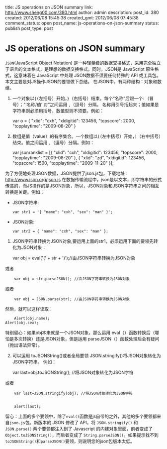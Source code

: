 title: JS operations on JSON summary
link: http://www.sheng00.com/380.html
author: admin
description: 
post_id: 380
created: 2012/06/08 15:45:38
created_gmt: 2012/06/08 07:45:38
comment_status: open
post_name: js-operations-on-json-summary
status: publish
post_type: post

# JS operations on JSON summary

`JSON`(JavaScript Object Notation) 是一种轻量级的数据交换格式，采用完全独立于语言的文本格式，是理想的数据交换格式。同时，JSON是 JavaScript 原生格式，这意味着在 JavaScript 中处理 JSON数据不须要任何特殊的 API 或工具包。 本文主要是对JS操作JSON的要领做下总结。 在JSON中，有两种结构：对象和数组。 

  1. 一个对象以`{`（左括号）开始，`}`（右括号）结束。每个“名称”后跟一个`:`（冒号）；“‘名称/值’ 对”之间运用 `,`（逗号）分隔。 名称用引号括起来；值如果是字符串则必须用括号，数值型则不须要。例如： 
    
        var o = {
      "xlid": "cxh",
      "xldigitid": 123456,
      "topscore": 2000,
      "topplaytime": "2009-08-20"
    }
    

  2. 数组是值（value）的有序集合。一个数组以`[`（左中括号）开始，`]`（右中括号）结束。值之间运用 `,`（逗号）分隔。例如： 
    
        var jsonranklist = [{
      "xlid": "cxh",
      "xldigitid": 123456,
      "topscore": 2000,
      "topplaytime": "2009-08-20"
    }, {
      "xlid": "zd",
      "xldigitid": 123456,
      "topscore": 1500,
      "topplaytime": "2009-11-20"
    }];
    

为了方便地处理JSON数据，JSON提供了json.js包，下载地址：<http://www.json.org/json.js> 在数据传输流程中，json是以文本，即字符串的形式传递的，而JS操作的是JSON对象，所以，JSON对象和JSON字符串之间的相互转换是关键。例如： 

  * JSON字符串: 
    
        var str1 = '{ "name": "cxh", "sex": "man" }';
    

  * JSON对象: 
    
        var str2 = { "name": "cxh", "sex": "man" };
    

  1. JSON字符串转换为JSON对象,要运用上面的str1，必须运用下面的要领先转化为JSON对象： 
    
        var obj = eval('(' + str + ')');//由JSON字符串转换为JSON对象
    

或者 
    
        var obj = str.parseJSON(); //由JSON字符串转换为JSON对象
    

或者 
    
        var obj = JSON.parse(str); //由JSON字符串转换为JSON对象
    

然后，就可以这样读取： 
    
        Alert(obj.name);
    Alert(obj.sex);
    

特别留心：如果obj本来就是一个JSON对象，那么运用 eval（）函数转换后（哪怕是多次转换）还是JSON对象，但是运用 parseJSON（）函数处理后会有疑问（抛出语法异常）。

  2. 可以运用 toJSONString()或者全局要领 JSON.stringify()将JSON对象转化为JSON字符串。 例如： 
    
        var last=obj.toJSONString(); //将JSON对象转化为JSON字符
    

或者 
    
        var last=JSON.stringify(obj); //将JSON对象转化为JSON字符
    
    
        alert(last);
    

留心：上面的多个要领中，除了`eval()`函数是js自带的之外，其他的多个要领都来自`json.js`包。新版本的 JSON 修改了 API，将 `JSON.stringify()` 和 `JSON.parse()` 两个要领都注入到了 Javascript 的内建对象里面，前者变成了 `Object.toJSONString()`，而后者变成了 `String.parseJSON()`。如果提示找不到`toJSONString()`和`parseJSON()`要领，则说明您的json包版本太低。